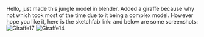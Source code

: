 Hello, just made this jungle model in blender. Added a giraffe because why not which took most of the time due to it being a complex model. However hope you like it, here is the sketchfab link: 
and below are some screenshots:
![Giraffe17](https://github.com/user-attachments/assets/06e5f6e0-c137-49ac-8ddb-f9718358ce82)
![Giraffe14](https://github.com/user-attachments/assets/3dc2f809-4978-4d10-ab60-9d163c70e5b4)
